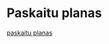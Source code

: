 # Paskaitu planas
[paskaitu planas](https://docs.google.com/document/d/1-r3oxqJPB_yMNtt5Ysl5l_itP-yzKLSgomXXl6tS_LY/edit)

